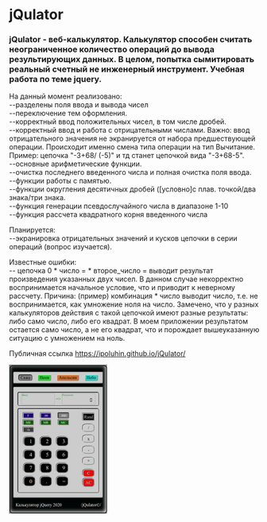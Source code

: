 # jQulator

<h3>jQulator - веб-калькулятор. Калькулятор способен считать неограниченное количество операций до вывода результирующих данных. В целом, попытка сымитировать реальный счетный не инженерный инструмент. Учебная работа по теме jquery.</h3>

На данный момент реализовано:
<br>--разделены поля ввода и вывода чисел
<br>--переключение тем оформления.
<br>--корректный ввод положительных чисел, в том числе дробей.
<br>--корректный ввод и работа с отрицательными числами. Важно: ввод отрицательного значения не экранируется от набора предшествующей операции. Происходит именно смена типа операции на тип Вычитание. Пример: цепочка "-3+68/ (-5)" и тд станет цепочкой вида "-3+68-5".
<br>--основные арифметические функции.
<br>--очистка последнего введенного числа и полная очистка поля ввода.
<br>--функции работы с памятью.
<br>--функции округления десятичных дробей ([условно]с плав. точкой/два знака/три знака.
<br>--функция генерации псевдослучайного числа в диапазоне 1-10
<br>--функция рассчета квадратного корня введенного числа

Планируется:
<br>--экранировка отрицательных значений и кусков цепочки в серии операций (вопрос изучается).

Известные ошибки:
<br>-- цепочка 0 * число = * второе_число = выводит результат произведения указанных двух чисел. В данном случае некорректно воспринимается начальное условие, что и приводит к неверному рассчету. Причина: (пример) комбинация * число выводит число, т.е. не воспринимается, как умножение ноля на число. 
Замечено, что у разных калькуляторов действия с такой цепочкой имеют разные результаты: либо само число, либо его квадрат. В моем приложении результатом остается само число, а не его квадрат, что и порождает вышеуказанную ситуацию с умножением на ноль.


Публичная ссылка <https://ipoluhin.github.io/jQulator/></span>

<img src="./img/theme_in_out1.png" alt="jqulator-img" target="blank"/><br>
